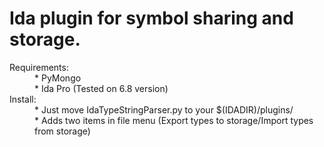 Ida plugin for symbol sharing and storage.
===========================================
<dl>
<dt>Requirements:</dt>
<dd>* PyMongo</dd>
<dd>* Ida Pro (Tested on 6.8 version)</dd>
<dt>Install:</dt>
<dd>* Just move IdaTypeStringParser.py to your $(IDADIR)/plugins/</dd>
<dd>* Adds two items in file menu (Export types to storage/Import types from storage)</dd>
</dl>
